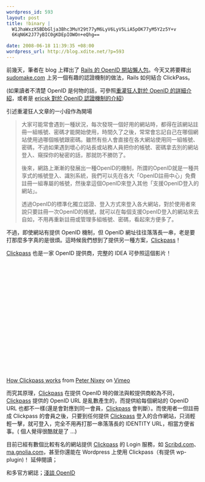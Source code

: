 ```yaml
--- 
wordpress_id: 593
layout: post
title: !binary |
  W1JhaWxzXSBDbGlja3Bhc3MuY29t77yM6LyV6LyV5LiA5pOK77yM5Y2z5Y+v
  6KqN6K2J77yBIC0gKDEpIOWOn+eQhg==

date: 2008-06-18 11:39:35 +08:00
wordpress_url: http://blog.xdite.net/?p=593
---
```

前幾天，筆者在 blog 上釋出了 <a href="http://blog.xdite.net/?p=590">Rails 的 OpenID 開站懶人包</a>。今天又將要釋出 <a href="http://sudomake.com">sudomake.com</a> 上另一個有趣的認證機制的做法，Rails 如何結合 ClickPass。

(如果讀者不清楚 OpenID 是何物的話，可參照<a href="http://briian.com/?p=5328">重灌狂人對於 OpenID 的詳細介紹</a>，或者是 <a href="http://blog.ericsk.org/archives/858">ericsk 對於 OpenID 認證機制的介紹</a>）

引述重灌狂人文章的一小段作為開場

<blockquote>

大家可能常會遇到一種狀況，每次發現一個好用的網站時，都得在該網站註冊一組帳號、密碼才能開始使用，時間久了之後，常常會忘記自己在哪個網站使用過哪個帳號跟密碼。雖然有些人會直接在各大網站使用同一組帳號、密碼，不過如果遇到壞心的站長或站務人員把你的帳號、密碼拿去別的網站登入、窺探你的秘密的話，那就防不勝防了。

 

後來，網路上漸漸的發展出一種OpenID的機制，所謂的OpenID就是一種共享式的帳號登入、識別系統，我們可以先在各大「OpenID註冊中心」免費註冊一組專屬的帳號，然後拿這個OpenID來登入其他「支援OpenID登入的網站」。

透過OpenID的標準化獨立認證、登入方式來登入各大網站，對於使用者來說只要註冊一次OpenID的帳號，就可以在每個支援OpenID登入的網站來去自如，不用再重新註冊或管理多組帳號、密碼，看起來方便多了。 </blockquote>

不過，即使網站有提供 OpenID 機制，但 OpenID 網址往往落落長一串，老是要打那麼多字真的是很煩。這時候我們想到了提供另一種方案，<a href="http://clickpass.com">Clickpass</a>！

<a href="http://clickpass.com">Clickpass</a> 也是一家 OpenID 提供商，完整的 IDEA 可參照這個影片！

<object width="400" height="300">	<param name="allowfullscreen" value="true" />	<param name="allowscriptaccess" value="always" />	<param name="movie" value="http://www.vimeo.com/moogaloop.swf?clip_id=883437&amp;server=www.vimeo.com&amp;show_title=1&amp;show_byline=1&amp;show_portrait=0&amp;color=&amp;fullscreen=1" />	<embed src="http://www.vimeo.com/moogaloop.swf?clip_id=883437&amp;server=www.vimeo.com&amp;show_title=1&amp;show_byline=1&amp;show_portrait=0&amp;color=&amp;fullscreen=1" type="application/x-shockwave-flash" allowfullscreen="true" allowscriptaccess="always" width="400" height="300"></embed></object><br /><a href="http://www.vimeo.com/883437?pg=embed&sec=883437">How Clickpass works</a> from <a href="http://www.vimeo.com/user413683?pg=embed&sec=883437">Peter Nixey</a> on <a href="http://vimeo.com?pg=embed&sec=883437">Vimeo</a>

而究其原理，<a href="http://clickpass.com">Clickpass</a> 在提供 OpenID 時的做法與較提供商較為不同，<a href="http://clickpass.com">Clickpass</a>  提供的 OpenID URL 是亂數產生的，而提供給每個網站的 OpenID URL 也都不一樣(還是會對應到同一會員，<a href="http://clickpass.com">Clickpass</a>  會判斷）。而使用者一但註冊成 Clickpass 的會員之後，只要到任何提供 <a href="http://clickpass.com">Clickpass</a>  登入的合作網站，只消輕輕一擊，就可登入，完全不用再打那一串落落長的 IDENTITY URL，相當方便省事。( 個人覺得很酷就是了 ...)

目前已經有數個比較有名的網站提供 <a href="http://clickpass.com">Clickpass</a>  的 Login 服務，如 <a href="http://Scribd.com">Scribd.com</a>、<a href="http://ma.gnolia.com">ma.gnolia.com</a>，甚至你還能在 Wordpress 上使用 Clickpass（有提供 wp-plugin)！
延伸閱讀；

和多官方網誌；<a href="http://handlino.com/blog/2008/06/10/69/">淺談 OpenID</a> 
